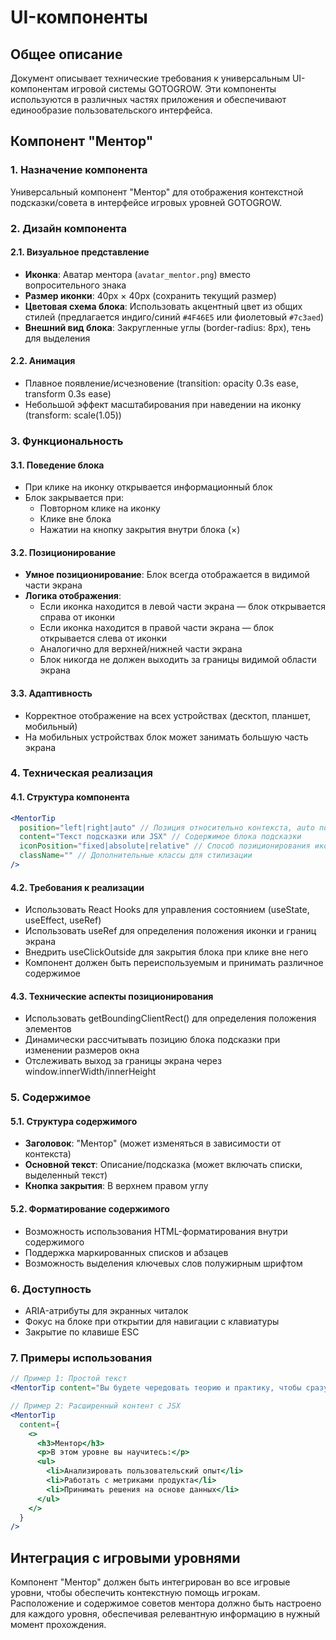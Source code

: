 # UI-компоненты

## Общее описание
Документ описывает технические требования к универсальным UI-компонентам игровой системы GOTOGROW. Эти компоненты используются в различных частях приложения и обеспечивают единообразие пользовательского интерфейса.

## Компонент "Ментор"

### 1. Назначение компонента
Универсальный компонент "Ментор" для отображения контекстной подсказки/совета в интерфейсе игровых уровней GOTOGROW.

### 2. Дизайн компонента

#### 2.1. Визуальное представление
- **Иконка**: Аватар ментора (`avatar_mentor.png`) вместо вопросительного знака
- **Размер иконки**: 40px × 40px (сохранить текущий размер)
- **Цветовая схема блока**: Использовать акцентный цвет из общих стилей (предлагается индиго/синий `#4F46E5` или фиолетовый `#7c3aed`)
- **Внешний вид блока**: Закругленные углы (border-radius: 8px), тень для выделения

#### 2.2. Анимация
- Плавное появление/исчезновение (transition: opacity 0.3s ease, transform 0.3s ease)
- Небольшой эффект масштабирования при наведении на иконку (transform: scale(1.05))

### 3. Функциональность

#### 3.1. Поведение блока
- При клике на иконку открывается информационный блок
- Блок закрывается при:
  - Повторном клике на иконку
  - Клике вне блока
  - Нажатии на кнопку закрытия внутри блока (×)

#### 3.2. Позиционирование
- **Умное позиционирование**: Блок всегда отображается в видимой части экрана
- **Логика отображения**: 
  - Если иконка находится в левой части экрана — блок открывается справа от иконки
  - Если иконка находится в правой части экрана — блок открывается слева от иконки
  - Аналогично для верхней/нижней части экрана
  - Блок никогда не должен выходить за границы видимой области экрана

#### 3.3. Адаптивность
- Корректное отображение на всех устройствах (десктоп, планшет, мобильный)
- На мобильных устройствах блок может занимать большую часть экрана

### 4. Техническая реализация

#### 4.1. Структура компонента
```jsx
<MentorTip 
  position="left|right|auto" // Позиция относительно контекста, auto по умолчанию
  content="Текст подсказки или JSX" // Содержимое блока подсказки
  iconPosition="fixed|absolute|relative" // Способ позиционирования иконки
  className="" // Дополнительные классы для стилизации
/>
```

#### 4.2. Требования к реализации
- Использовать React Hooks для управления состоянием (useState, useEffect, useRef)
- Использовать useRef для определения положения иконки и границ экрана
- Внедрить useClickOutside для закрытия блока при клике вне него
- Компонент должен быть переиспользуемым и принимать различное содержимое

#### 4.3. Технические аспекты позиционирования
- Использовать getBoundingClientRect() для определения положения элементов
- Динамически рассчитывать позицию блока подсказки при изменении размеров окна
- Отслеживать выход за границы экрана через window.innerWidth/innerHeight

### 5. Содержимое

#### 5.1. Структура содержимого
- **Заголовок**: "Ментор" (может изменяться в зависимости от контекста)
- **Основной текст**: Описание/подсказка (может включать списки, выделенный текст)
- **Кнопка закрытия**: В верхнем правом углу

#### 5.2. Форматирование содержимого
- Возможность использования HTML-форматирования внутри содержимого
- Поддержка маркированных списков и абзацев
- Возможность выделения ключевых слов полужирным шрифтом

### 6. Доступность
- ARIA-атрибуты для экранных читалок
- Фокус на блоке при открытии для навигации с клавиатуры
- Закрытие по клавише ESC

### 7. Примеры использования
```jsx
// Пример 1: Простой текст
<MentorTip content="Вы будете чередовать теорию и практику, чтобы сразу закреплять полученные знания." />

// Пример 2: Расширенный контент с JSX
<MentorTip
  content={
    <>
      <h3>Ментор</h3>
      <p>В этом уровне вы научитесь:</p>
      <ul>
        <li>Анализировать пользовательский опыт</li>
        <li>Работать с метриками продукта</li>
        <li>Принимать решения на основе данных</li>
      </ul>
    </>
  }
/>
```

## Интеграция с игровыми уровнями

Компонент "Ментор" должен быть интегрирован во все игровые уровни, чтобы обеспечить контекстную помощь игрокам. Расположение и содержимое советов ментора должно быть настроено для каждого уровня, обеспечивая релевантную информацию в нужный момент прохождения. 